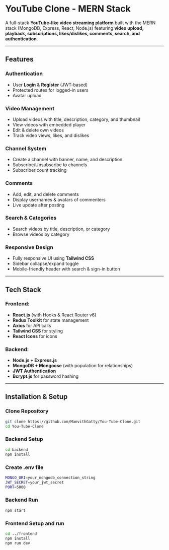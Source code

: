 # YouTube Clone - MERN Stack

A full-stack **YouTube-like video streaming platform** built with the MERN stack (MongoDB, Express, React, Node.js) featuring **video upload, playback, subscriptions, likes/dislikes, comments, search, and authentication**.

---

## Features

### Authentication
- User **Login** & **Register** (JWT-based)
- Protected routes for logged-in users
- Avatar upload

### Video Management
- Upload videos with title, description, category, and thumbnail
- View videos with embedded player
- Edit & delete own videos
- Track video views, likes, and dislikes

### Channel System
- Create a channel with banner, name, and description
- Subscribe/Unsubscribe to channels
- Subscriber count tracking

### Comments
- Add, edit, and delete comments
- Display usernames & avatars of commenters
- Live update after posting

### Search & Categories
- Search videos by title, description, or category
- Browse videos by category

### Responsive Design
- Fully responsive UI using **Tailwind CSS**
- Sidebar collapse/expand toggle
- Mobile-friendly header with search & sign-in button

---

## Tech Stack

### Frontend:
- **React.js** (with Hooks & React Router v6)
- **Redux Toolkit** for state management
- **Axios** for API calls
- **Tailwind CSS** for styling
- **React Icons** for icons

### Backend:
- **Node.js + Express.js**
- **MongoDB + Mongoose** (with population for relationships)
- **JWT Authentication**
- **Bcrypt.js** for password hashing

---

## Installation & Setup

### Clone Repository
```bash
git clone https://github.com/ManvithGatty/You-Tube-Clone.git
cd You-Tube-Clone
```

### Backend Setup
```bash
cd backend
npm install
```

### Create .env file
```bash
MONGO_URI=your_mongodb_connection_string
JWT_SECRET=your_jwt_secret
PORT=5000
```

### Backend Run
```bash
npm start
```

### Frontend Setup and run
```bash
cd ../frontend
npm install
npm run dev
```
